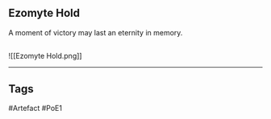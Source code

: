 ## Ezomyte Hold
A moment of victory may last an eternity in memory.
##
![[Ezomyte Hold.png]]

---
## Tags
#Artefact
#PoE1